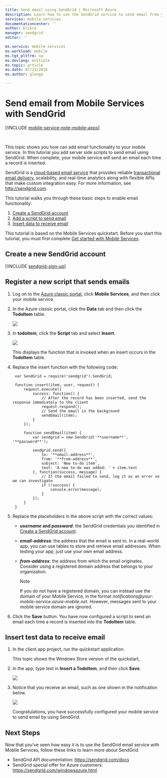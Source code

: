 ```yaml
---
title: Send email using SendGrid | Microsoft Azure
description: Learn how to use the SendGrid service to send email from your Azure Mobile Services app.
services: mobile-services
documentationcenter: ''
author: Erikre
manager: sendgrid
editor: ''

ms.service: mobile-services
ms.workload: mobile
ms.tgt_pltfrm: na
ms.devlang: multiple
ms.topic: article
ms.date: 07/21/2016
ms.author: glenga

---
```

# Send email from Mobile Services with SendGrid
[!INCLUDE [mobile-service-note-mobile-apps](../../includes/mobile-services-note-mobile-apps.md)]

&nbsp;

This topic shows you how can add email functionality to your mobile service. In this tutorial you add server side scripts to send email using SendGrid. When complete, your mobile service will send an email each time a record is inserted.

SendGrid is a [cloud-based email service] that provides reliable [transactional email delivery], scalability, and real-time analytics along with flexible APIs that make custom integration easy. For more information, see <http://sendgrid.com>.

This tutorial walks you through these basic steps to enable email functionality:

1. [Create a SendGrid account]
2. [Add a script to send email]
3. [Insert data to receive email]

This tutorial is based on the Mobile Services quickstart. Before you start this tutorial, you must first complete [Get started with Mobile Services].

## <a name="sign-up"></a>Create a new SendGrid account
[!INCLUDE [sendgrid-sign-up](../../includes/sendgrid-sign-up.md)]

## <a name="add-script"></a>Register a new script that sends emails
1. Log on to the [Azure classic portal], click **Mobile Services**, and then click your mobile service.
2. In the Azure classic portal, click the **Data** tab and then click the **TodoItem** table.
   
    ![][1]
3. In **todoitem**, click the **Script** tab and select **Insert**.
   
    ![][2]
   
    This displays the function that is invoked when an insert occurs in the **TodoItem** table.
4. Replace the insert function with the following code:
   
        var SendGrid = require('sendgrid').SendGrid;
   
        function insert(item, user, request) {
            request.execute({
                success: function() {
                    // After the record has been inserted, send the response immediately to the client
                    request.respond();
                    // Send the email in the background
                    sendEmail(item);
                }
            });
   
            function sendEmail(item) {
                var sendgrid = new SendGrid('**username**', '**password**');
   
                sendgrid.send({
                    to: '**email-address**',
                    from: '**from-address**',
                    subject: 'New to-do item',
                    text: 'A new to-do was added: ' + item.text
                }, function(success, message) {
                    // If the email failed to send, log it as an error so we can investigate
                    if (!success) {
                        console.error(message);
                    }
                });
            }
        }
5. Replace the placeholders in the above script with the correct values:
   
   * ***username* and *password***: the SendGrid credentials you identified in [Create a SendGrid account].
   * ***email-address***: the address that the email is sent to. In a real-world app, you can use tables to store and retrieve email addresses. When testing your app, just use your own email address.
   * ***from-address***: the address from which the email originates. Consider using a registered domain address that belongs to your organization.
     
     > [!NOTE]
     > If you do not have a registered domain, you can instead use the domain of your Mobile Service, in the format *notifications@*your-mobile-service*.azure-mobile.net*. However, messages sent to your mobile service domain are ignored.
     > 
     > 
6. Click the **Save** button. You have now configured a script to send an email each time a record is inserted into the **TodoItem** table.

## <a name="insert-data"></a>Insert test data to receive email
1. In the client app project, run the quickstart application.
   
    This topic shows the Windows Store version of the quickstart,
2. In the app, type text in **Insert a TodoItem**, and then click **Save**.
   
    ![][3]
3. Notice that you receive an email, such as one shown in the notification below.
   
    ![][4]
   
    Congratulations, you have successfully configured your mobile service to send email by using SendGrid.

## <a name="nextsteps"> </a>Next Steps
Now that you've seen how easy it is to use the SendGrid email service with Mobile Services, follow
these links to learn more about SendGrid.

* SendGrid API documentation:
  <https://sendgrid.com/docs>
* SendGrid special offer for Azure customers:
  <https://sendgrid.com/windowsazure.html>

<!-- Anchors. -->
[Create a SendGrid account]: #sign-up
[Add a script to send email]: #add-script
[Insert data to receive email]: #insert-data

<!-- Images. -->
[1]: ./media/store-sendgrid-mobile-services-send-email-scripts/mobile-portal-data-tables.png
[2]: ./media/store-sendgrid-mobile-services-send-email-scripts/mobile-insert-script-push2.png
[3]: ./media/store-sendgrid-mobile-services-send-email-scripts/mobile-quickstart-push1.png
[4]: ./media/store-sendgrid-mobile-services-send-email-scripts/mobile-receive-email.png

<!-- URLs. -->
[Get started with Mobile Services]: /develop/mobile/tutorials/get-started
[sign up page]: https://sendgrid.com/windowsazure.html
[Multiple User Credentials page]: https://sendgrid.com/credentials
[Azure classic portal]: https://manage.windowsazure.com/
[cloud-based email service]: https://sendgrid.com/email-solutions
[transactional email delivery]: https://sendgrid.com/transactional-email


